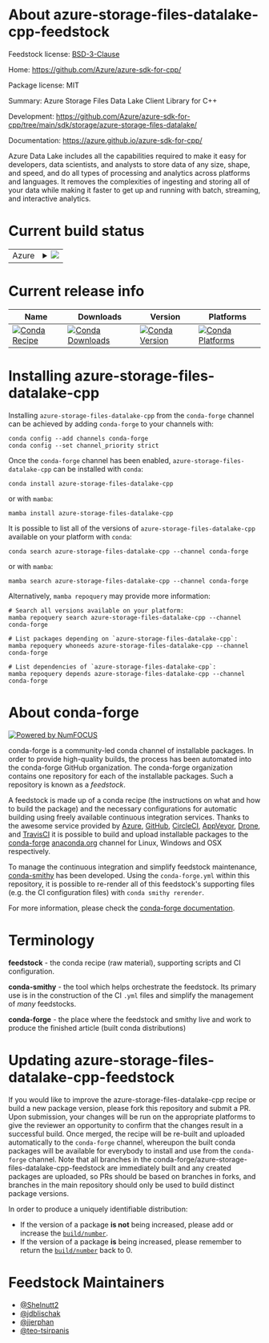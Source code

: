 About azure-storage-files-datalake-cpp-feedstock
================================================

Feedstock license: [BSD-3-Clause](https://github.com/conda-forge/azure-storage-files-datalake-cpp-feedstock/blob/main/LICENSE.txt)

Home: https://github.com/Azure/azure-sdk-for-cpp/

Package license: MIT

Summary: Azure Storage Files Data Lake Client Library for C++

Development: https://github.com/Azure/azure-sdk-for-cpp/tree/main/sdk/storage/azure-storage-files-datalake/

Documentation: https://azure.github.io/azure-sdk-for-cpp/

Azure Data Lake includes all the capabilities required to make it easy for developers, data scientists, and analysts to store data of any size, shape, and speed, and do all types of processing and analytics across platforms and languages. It removes the complexities of ingesting and storing all of your data while making it faster to get up and running with batch, streaming, and interactive analytics.

Current build status
====================


<table>
    
  <tr>
    <td>Azure</td>
    <td>
      <details>
        <summary>
          <a href="https://dev.azure.com/conda-forge/feedstock-builds/_build/latest?definitionId=20078&branchName=main">
            <img src="https://dev.azure.com/conda-forge/feedstock-builds/_apis/build/status/azure-storage-files-datalake-cpp-feedstock?branchName=main">
          </a>
        </summary>
        <table>
          <thead><tr><th>Variant</th><th>Status</th></tr></thead>
          <tbody><tr>
              <td>linux_64</td>
              <td>
                <a href="https://dev.azure.com/conda-forge/feedstock-builds/_build/latest?definitionId=20078&branchName=main">
                  <img src="https://dev.azure.com/conda-forge/feedstock-builds/_apis/build/status/azure-storage-files-datalake-cpp-feedstock?branchName=main&jobName=linux&configuration=linux%20linux_64_" alt="variant">
                </a>
              </td>
            </tr><tr>
              <td>linux_aarch64</td>
              <td>
                <a href="https://dev.azure.com/conda-forge/feedstock-builds/_build/latest?definitionId=20078&branchName=main">
                  <img src="https://dev.azure.com/conda-forge/feedstock-builds/_apis/build/status/azure-storage-files-datalake-cpp-feedstock?branchName=main&jobName=linux&configuration=linux%20linux_aarch64_" alt="variant">
                </a>
              </td>
            </tr><tr>
              <td>linux_ppc64le</td>
              <td>
                <a href="https://dev.azure.com/conda-forge/feedstock-builds/_build/latest?definitionId=20078&branchName=main">
                  <img src="https://dev.azure.com/conda-forge/feedstock-builds/_apis/build/status/azure-storage-files-datalake-cpp-feedstock?branchName=main&jobName=linux&configuration=linux%20linux_ppc64le_" alt="variant">
                </a>
              </td>
            </tr><tr>
              <td>osx_64</td>
              <td>
                <a href="https://dev.azure.com/conda-forge/feedstock-builds/_build/latest?definitionId=20078&branchName=main">
                  <img src="https://dev.azure.com/conda-forge/feedstock-builds/_apis/build/status/azure-storage-files-datalake-cpp-feedstock?branchName=main&jobName=osx&configuration=osx%20osx_64_" alt="variant">
                </a>
              </td>
            </tr><tr>
              <td>osx_arm64</td>
              <td>
                <a href="https://dev.azure.com/conda-forge/feedstock-builds/_build/latest?definitionId=20078&branchName=main">
                  <img src="https://dev.azure.com/conda-forge/feedstock-builds/_apis/build/status/azure-storage-files-datalake-cpp-feedstock?branchName=main&jobName=osx&configuration=osx%20osx_arm64_" alt="variant">
                </a>
              </td>
            </tr><tr>
              <td>win_64</td>
              <td>
                <a href="https://dev.azure.com/conda-forge/feedstock-builds/_build/latest?definitionId=20078&branchName=main">
                  <img src="https://dev.azure.com/conda-forge/feedstock-builds/_apis/build/status/azure-storage-files-datalake-cpp-feedstock?branchName=main&jobName=win&configuration=win%20win_64_" alt="variant">
                </a>
              </td>
            </tr>
          </tbody>
        </table>
      </details>
    </td>
  </tr>
</table>

Current release info
====================

| Name | Downloads | Version | Platforms |
| --- | --- | --- | --- |
| [![Conda Recipe](https://img.shields.io/badge/recipe-azure--storage--files--datalake--cpp-green.svg)](https://anaconda.org/conda-forge/azure-storage-files-datalake-cpp) | [![Conda Downloads](https://img.shields.io/conda/dn/conda-forge/azure-storage-files-datalake-cpp.svg)](https://anaconda.org/conda-forge/azure-storage-files-datalake-cpp) | [![Conda Version](https://img.shields.io/conda/vn/conda-forge/azure-storage-files-datalake-cpp.svg)](https://anaconda.org/conda-forge/azure-storage-files-datalake-cpp) | [![Conda Platforms](https://img.shields.io/conda/pn/conda-forge/azure-storage-files-datalake-cpp.svg)](https://anaconda.org/conda-forge/azure-storage-files-datalake-cpp) |

Installing azure-storage-files-datalake-cpp
===========================================

Installing `azure-storage-files-datalake-cpp` from the `conda-forge` channel can be achieved by adding `conda-forge` to your channels with:

```
conda config --add channels conda-forge
conda config --set channel_priority strict
```

Once the `conda-forge` channel has been enabled, `azure-storage-files-datalake-cpp` can be installed with `conda`:

```
conda install azure-storage-files-datalake-cpp
```

or with `mamba`:

```
mamba install azure-storage-files-datalake-cpp
```

It is possible to list all of the versions of `azure-storage-files-datalake-cpp` available on your platform with `conda`:

```
conda search azure-storage-files-datalake-cpp --channel conda-forge
```

or with `mamba`:

```
mamba search azure-storage-files-datalake-cpp --channel conda-forge
```

Alternatively, `mamba repoquery` may provide more information:

```
# Search all versions available on your platform:
mamba repoquery search azure-storage-files-datalake-cpp --channel conda-forge

# List packages depending on `azure-storage-files-datalake-cpp`:
mamba repoquery whoneeds azure-storage-files-datalake-cpp --channel conda-forge

# List dependencies of `azure-storage-files-datalake-cpp`:
mamba repoquery depends azure-storage-files-datalake-cpp --channel conda-forge
```


About conda-forge
=================

[![Powered by
NumFOCUS](https://img.shields.io/badge/powered%20by-NumFOCUS-orange.svg?style=flat&colorA=E1523D&colorB=007D8A)](https://numfocus.org)

conda-forge is a community-led conda channel of installable packages.
In order to provide high-quality builds, the process has been automated into the
conda-forge GitHub organization. The conda-forge organization contains one repository
for each of the installable packages. Such a repository is known as a *feedstock*.

A feedstock is made up of a conda recipe (the instructions on what and how to build
the package) and the necessary configurations for automatic building using freely
available continuous integration services. Thanks to the awesome service provided by
[Azure](https://azure.microsoft.com/en-us/services/devops/), [GitHub](https://github.com/),
[CircleCI](https://circleci.com/), [AppVeyor](https://www.appveyor.com/),
[Drone](https://cloud.drone.io/welcome), and [TravisCI](https://travis-ci.com/)
it is possible to build and upload installable packages to the
[conda-forge](https://anaconda.org/conda-forge) [anaconda.org](https://anaconda.org/)
channel for Linux, Windows and OSX respectively.

To manage the continuous integration and simplify feedstock maintenance,
[conda-smithy](https://github.com/conda-forge/conda-smithy) has been developed.
Using the ``conda-forge.yml`` within this repository, it is possible to re-render all of
this feedstock's supporting files (e.g. the CI configuration files) with ``conda smithy rerender``.

For more information, please check the [conda-forge documentation](https://conda-forge.org/docs/).

Terminology
===========

**feedstock** - the conda recipe (raw material), supporting scripts and CI configuration.

**conda-smithy** - the tool which helps orchestrate the feedstock.
                   Its primary use is in the construction of the CI ``.yml`` files
                   and simplify the management of *many* feedstocks.

**conda-forge** - the place where the feedstock and smithy live and work to
                  produce the finished article (built conda distributions)


Updating azure-storage-files-datalake-cpp-feedstock
===================================================

If you would like to improve the azure-storage-files-datalake-cpp recipe or build a new
package version, please fork this repository and submit a PR. Upon submission,
your changes will be run on the appropriate platforms to give the reviewer an
opportunity to confirm that the changes result in a successful build. Once
merged, the recipe will be re-built and uploaded automatically to the
`conda-forge` channel, whereupon the built conda packages will be available for
everybody to install and use from the `conda-forge` channel.
Note that all branches in the conda-forge/azure-storage-files-datalake-cpp-feedstock are
immediately built and any created packages are uploaded, so PRs should be based
on branches in forks, and branches in the main repository should only be used to
build distinct package versions.

In order to produce a uniquely identifiable distribution:
 * If the version of a package **is not** being increased, please add or increase
   the [``build/number``](https://docs.conda.io/projects/conda-build/en/latest/resources/define-metadata.html#build-number-and-string).
 * If the version of a package **is** being increased, please remember to return
   the [``build/number``](https://docs.conda.io/projects/conda-build/en/latest/resources/define-metadata.html#build-number-and-string)
   back to 0.

Feedstock Maintainers
=====================

* [@Shelnutt2](https://github.com/Shelnutt2/)
* [@jdblischak](https://github.com/jdblischak/)
* [@jjerphan](https://github.com/jjerphan/)
* [@teo-tsirpanis](https://github.com/teo-tsirpanis/)


